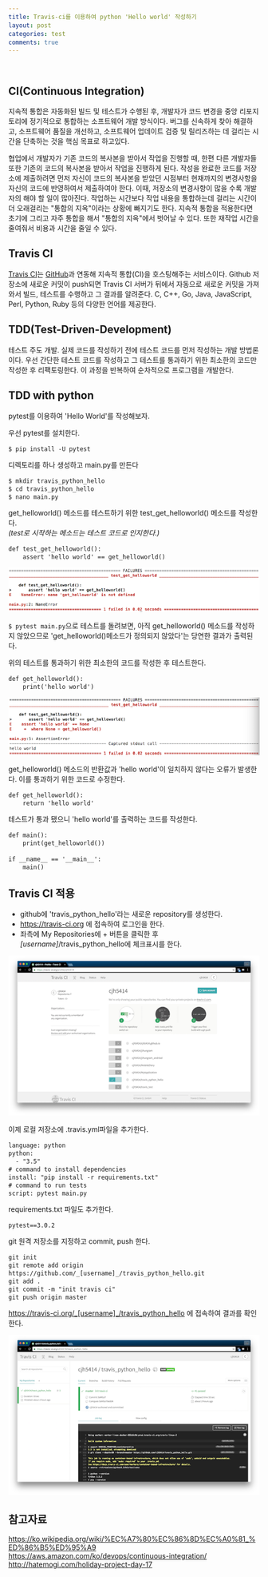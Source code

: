 ```yaml
---
title: Travis-ci를 이용하여 python 'Hello world' 작성하기
layout: post
categories: test
comments: true
---
```


<br>  

## CI(Continuous Integration)  
지속적 통합은 자동화된 빌드 및 테스트가 수행된 후, 개발자가 코드 변경을 중앙 리포지토리에 정기적으로 통합하는 소프트웨어 개발 방식이다. 버그를 신속하게 찾아 해결하고, 소프트웨어 품질을 개선하고, 소프트웨어 업데이트 검증 및 릴리즈하는 데 걸리는 시간을 단축하는 것을 핵심 목표로 하고있다.

협업에서 개발자가 기존 코드의 복사본을 받아서 작업을 진행할 때, 한편 다른 개발자들 또한 기존의 코드의 복사본을 받아서 작업을 진행하게 된다. 작성을 완료한 코드를 저장소에 제출하려면 먼저 자신이 코드의 복사본을 받았던 시점부터 현재까지의 변경사항을 자신의 코드에 반영하여서 제출하여야 한다. 이때, 저장소의 변경사항이 많을 수록 개발자의 해야 할 일이 많아진다. 작업하는 시간보다 작업 내용을 통합하는데 걸리는 시간이 더 오래걸리는 "통합의 지옥"이라는 상황에 빠지기도 한다. 지속적 통합을 적용한다면 초기에 그리고 자주 통합을 해서 "통합의 지옥"에서 벗어날 수 있다. 또한 재작업 시간을 줄여줘서 비용과 시간을 줄일 수 있다.


## Travis CI  
[Travis CI](https://travis-ci.org/)는 [GitHub](https://github.com/)과 연동해 지속적 통합(CI)을 호스팅해주는 서비스이다. Github 저장소에 새로운 커밋이 push되면 Travis CI 서버가 뒤에서 자동으로 새로운 커밋을 가져와서 빌드, 테스트를 수행하고 그 결과를 알려준다. C, C++, Go, Java, JavaScript, Perl, Python, Ruby 등의 다양한 언어를 제공한다.

## TDD(Test-Driven-Development)  
테스트 주도 개발. 실제 코드를 작성하기 전에 테스트 코드를 먼저 작성하는 개발 방법론이다. 우선 간단한 테스트 코드를 작성하고 그 테스트를 통과하기 위한 최소한의 코드만 작성한 후 리팩토링한다. 이 과정을 반복하여 순차적으로 프로그램을 개발한다.

## TDD with python  
pytest를 이용하여 'Hello World'를 작성해보자.  

우선 pytest를 설치한다.  

```
$ pip install -U pytest
```

디렉토리를 하나 생성하고 main.py를 만든다  

```
$ mkdir travis_python_hello
$ cd travis_python_hello
$ nano main.py
```

get_helloworld() 메소드를 테스트하기 위한 test_get_helloworld() 메소드를 작성한다.  
_(test로 시작하는 메소드는 테스트 코드로 인지한다.)_

```
def test_get_helloworld():
	assert 'hello world' == get_helloworld()
```

![travis-ci_python](/images/travis-ci/travis-ci_pytest1.png)

`$ pytest main.py`으로 테스트를 돌려보면, 아직 get_helloworld() 메소드를 작성하지 않았으므로 'get_helloworld()메소드가 정의되지 않았다'는 당연한 결과가 출력된다.


위의 테스트를 통과하기 위한 최소한의 코드를 작성한 후 테스트한다.

```{.python}
def get_helloworld():
	print('hello world')
```

![travis-ci_python](/images/travis-ci/travis-ci_pytest2.png)

get_helloworld() 메소드의 반환값과 'hello world'이 일치하지 않다는 오류가 발생한다. 이를 통과하기 위한 코드로 수정한다.  

```
def get_helloworld():
	return 'hello world'
```

테스트가 통과 됐으니 'hello world'를 출력하는 코드를 작성한다.  

```{.python}
def main():
	print(get_helloworld())

if __name__ == '__main__':
	main()
```

## Travis CI 적용  

- github에 'travis_python_hello'라는 새로운 repository를 생성한다.  
- <https://travis-ci.org> 에 접속하여 로그인을 한다.
- 좌측에 My Repositories에 + 버튼을 클릭한 후 _[username]_/travis_python_hello에 체크표시를 한다.

![travis-ci](/images/travis-ci/travis-ci_travis3.png)


이제 로컬 저장소에 .travis.yml파일을 추가한다.  

```
language: python
python:
  - "3.5"
# command to install dependencies
install: "pip install -r requirements.txt"
# command to run tests
script: pytest main.py
```

requirements.txt 파일도 추가한다.  

```
pytest==3.0.2
```

git 원격 저장소를 지정하고 commit, push 한다.  

```
git init
git remote add origin https://github.com/_[username]_/travis_python_hello.git
git add .
git commit -m "init travis ci"
git push origin master
```

https://travis-ci.org/_[username]_/travis_python_hello 에 접속하여 결과를 확인한다.

![travis-ci](/images/travis-ci/travis-ci_travis2.png)

## 참고자료
<https://ko.wikipedia.org/wiki/%EC%A7%80%EC%86%8D%EC%A0%81_%ED%86%B5%ED%95%A9><br>
<https://aws.amazon.com/ko/devops/continuous-integration/><br>
<http://hatemogi.com/holiday-project-day-17>
